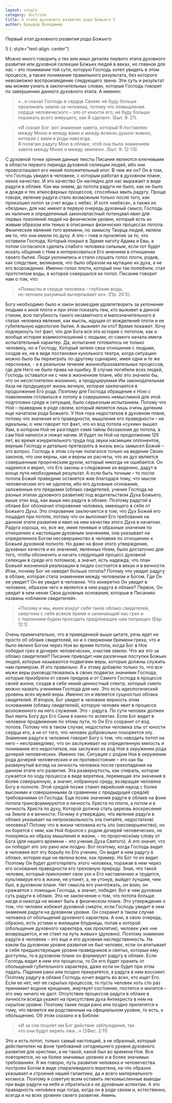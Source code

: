 ```yaml
---
layout: single
category: doctrine
title: 4 этапа духовного развития рода Божьего 5
author: Бреурош Володимир
---
```

_Первый этап духовного развития рода Божьего_

5
{: style="text-align: center"}

Можно много говорить о тех или иных деталях первого этапа духовного развития или духовной селекции Божьих людей в веках, но главное для нас – это понимание той сути, которую Господь хотел увидеть в этом процессе, а также понимание правильного результата, без которого невозможно воспроизведение следующего звена. Эти суть и результат мы можем узнать в заключительных словах, которые Господь говорит по завершению данного духовного этапа. А именно:

> «…и сказал Господь в сердце Своем: не буду больше   
> проклинать землю за человека, потому что помышления   
> сердца человеческого – зло от юности его; не буду больше  
> поражать  всего живущего, как Я сделал». (Быт. 8: 21).   

> «И сказал Бог: вот знамение завета, который Я поставляю  
> между Мною и между вами и между всякою душою живою,  
> которая с вами в роды навсегда.   
> Я полагаю радугу Мою в облаке, чтоб она была знамением   
> завета между Мною и между землею». (Быт. 9: 12-13).   

С духовной точки зрения данные тексты Писания являются ключевыми в области первого периода духовной селекции людей, ибо они провозглашают его некий положительный итог. В чем же он? Он в том, что Господь увидел в человеке, с которым работал в духовном плане, некое качество. И это качество Он наглядно для нас выражает в виде радуги в облаке.
Как мы знаем, до потопа радуги не было, как не было и дождя и тех атмосферных процессов, способных явить радугу. Проще говоря, явление радуги стало возможным только после того, как произошел потоп за счет воды с небес. И хотя «небеса», а также их «бездны», для нас имеют в первую очередь духовный смысл, Господь их наличие и определенный законовластный потенциал явил для первых поколений людей на физическом уровне, который есть их живым образом или тенью в описанных физических процессах потопа. Физические явления того времени, по замыслу Творца людей, являли им то, что они имели по духу. А это – гнев и проклятие за то, что оставили Господа, Который покрыл в Эдеме наготу Адама и Евы, а потом согласился сделать слабого человека сильным, если тот будет искать общения с Ним и интересоваться Его мнением в отношении своего бытия. Люди уклонились и стали слушать голос плоти, родив, как следствие, великанов, что было образом на мутацию их духа, а не его возрождение. Именно голос плоти, который они так полюбили, стал прототипом воды, в которой совершался их потоп. Писание говорит нам о том, что:

> «Помыслы в сердце человека - глубокие воды,  
> но человек разумный вычерпывает их». (Пр. 20:5).  

Богу необходимо было и закон возмездия удовлетворить за уклонения людьми к иной плоти и при этом показать тем, кто выживет в данной стихии, всю пагубность такого незаметного и малозначительного в глазах человека явления, как мысль, идущая от вожделений плоти и ее губительную идеологию бытия. А выживет ли кто? Время покажет.
Хочу подчеркнуть тот факт, что для Бога вся эта история с потопом, как и вообще история взаимоотношений с людьми, от самого начала имела испытательный характер. Да, испытание готовилось не только человеку, но и Господу, Который затеял свои отношения с людьми, создав их, не в виде постановки кукольного театра, когда ситуацию можно было бы переиграть по-другому сценарию, имея одни и те же персонажи, - а в реальном течение жизнеобразовательных процессов, где для Него не было права на ошибку. В случае погибели всех людей, Господь оставался ни с чем в жизненном плане, ибо это значило бы, что он несостоятелен жизненно, а продуцируемая Им законодательная база не продуцирует жизнь вечную, которая заключается в продолжение Его рода. Поэтому для Господа обращение к Ною с повелением готовиться к потопу в совершенно немыслимой для этой подготовки среде и ситуации, было серьезным испытанием. Потому что Ной – праведник в роде своем, который является лишь очень далеким еще начатком рода Божьего. У Ноя гора недостатков в духовном плане, потому что значения его праведности, мышление его праведности – не идеальны, о чем говорит тот факт, что из вод потопа «сухим» вышел Хам, в котором Ной не разглядел семя тайны беззакония до потопа, а сам Ной напился и лежал нагим. И будет ли Ной на продолжении 120 лет, во время изнурительного труда под звуки насмешек оппонентов, верным Господу и детально претворять в жизнь весь замысел Божий – это вопрос. Господь в этом случае полагался только на ведение Своих законов, что они верны, как и верны их расчеты, что их дух является совершенным пророческим духом, который никогда не ошибается. Он надеялся и верил, что Его законы и следование их ведению, дадут в конце пути необходимый результат. А если быть точным – то после потопа Божий праведник останется жив благодаря тому, что мысли человеческие его не одолели, ибо его духовные основания, заложенные его предками (облако свидетелей, учение Господа на разных этапах духовного развития) под водительством Духа Божьего, выше этих вод, как выше них радуга в облаке.
Поэтому радугой в облаке Бог обозначил откровение человека, имеющего в себе от Божьего Духа. Это откровение заключается в том, что Дух Божий его пощадил при потопе, потому что он выполнил Его требования на данном этапе развития и явил на нем качества этого Духа в начатках. Радуга хороша, но, все же, имея теневые и образные значения по отношению к настоящим духовным значениям, она указывает на определенное Богом несовершенство в человеке по отношению к Божьей духовной полноте. Но даже на фоне этого утверждения, духовных качеств и их значений, явленных Ноем, было достаточно для того, чтобы обозначить и начать следующий процесс духовной селекции в среде его потомков, а значит, есть надежда, что план Божьей жизненной реализации в людях состоится в веках и в вечности.
Итак, почему Бог не наведет больше потопа? Потому что увидит радугу в облаке, которая стала знамением между человеком и Богом. Где Он ее увидит? Он ее увидит в человеке. Что конкретно Он увидит в человеке, образом чего и является в нем радуга в облаке? Первое, Он увидит в нем некие Свои духовные основания, которые в Писаниях названы «облаком свидетелей».

> «Посему и мы, имея вокруг себя такое облако свидетелей,   
> свергнем с себя всякое бремя и запинающий нас грех и  
> с терпением будем проходить предлежащее нам поприще» (Евр. 12:1).  

Очень примечательно, что в приведенной выше цитате, речь идет не просто об облаке свидетелей, но и о свержении бремени греха, что и было явлено Богом через Ноя во время потопа, когда Бог в Ное победил грех в дочерях человеческих, очистив землю.
Что же это за облако свидетелей? Писание приводит нам различные поступки Божьих людей, которые называются подвигами веры, которые должны служить нам примером. И это правильно. Я к этому добавлю только то, что все мужи веры руководствовались в своих подвигах знаниями Господа, которые приобрели от своих предков и от Самого Господа в процессе своей жизни, создав в себе некий ценностный спектр, который смело можно назвать учениями Господа для них. Это есть идеологический уровень всех мужей веры. Именно он и является сущностью облака свидетелей.
И второе, Бог увидит в человеке верность этим основаниям (облаку свидетелей), которую человек явит в процессе возложенного на него служения. Это – радуга. По сути человек должен был явить Богу дух Его Сына в каких-то аспектах.
Если Бог видит в человеке продвижение по этому пути, то Он Его сохранит от вод потопа. Потому что в таком случае, недостатки человека злы от юности сердца его, а не от того, что человек добровольно покоряется злу. Знамение радуги в человеке говорит Богу о том, что наводить потоп на него – несправедливо, что он заслуживает на определенную милость и понимание его недостатков, как заслужил их род Ноя в окружении рода дочерей человеческих.
Именно так. Ситуация с родом Ноя в окружении рода дочерей человеческих и их противостояние – это как бы развернутый взгляд на личность человека после грехопадения на данном этапе его развития. Эта развернутость, как спираль, которая сужается по ходу процесса в виде веретена, перемещая эти значения в более совершенную, а значит, избранную среду, возвращая человека Богу в полноте. Этой средой позже станет еврейский народ с более высокими и совершенными (в сравнении с предыдущей средой) требованиями от Господа. Еще позже значения радуги в облаке на фоне потопа трансформируются в личность Христа по плоти, а потом и в личность Христа по духу, Которой должна стать церковь воскресения на Земле и в вечности.
Почему я утверждаю, что явление радуги в облаке указывает на непроизвольность зла (читайте, недостатков) человека? Потому что в жизни человека есть зло (несовершенство), но он борется с ним, как Ной боролся с родом дочерей человеческих, не покоряясь их образу мышления и жизни, - по пророческому слову от Бога (для нашего времени – это учение Духа Святого). А это значит, что он победит это зло рано или поздно. Вот поэтому, когда Господь видит в человеке вот эту борьбу по Его учению, Он видит в нем радугу в облаке, которая еще не явлена всем, как пример. Но Бог то их видит. Поэтому Он будет долготерпеть этого человека, поражая в нем через его основание праведности его греховную природу. Зная, что такой человек, который приклоняет свое ухо к Его наставлению и трудится, культивируя его в жизни, не утонет, а, не утонув, выйдет лучшим, чем был, в духовном плане. Нет смысла его уничтожать, он воин, он сражается с помощью Господа, а значит, победит.
Вот в чем духовная суть радуги в облаке. Это не заключение о том, что потопа больше нигде и никогда не может быть в физическом плане. Это утверждение о том, что человек избежит духовной смерти, если Господь увидит в нем знамение радуги на духовном уровне. Он сохранит в таком случае человека от обольщений духовного характера. А они, в свою очередь, образно, есть устами и жилищем блудницы, попав к которой (обольщение духовного характера, как проклятие), человек уже «не возвращается, и не стает на путь живых» (духовно). Поэтому знамение радуги в человеке – это еще и его духовная наследственность. На каком бы духовном уровне развития не был человек, если он впитывает в себя предшествующие уровни праведников и святых, которые ему доступны, то в духовном плане он формирует радугу в облаке. Если Господь видит в нем эти процессы, то Он его будет хранить от обольщений губительного характера, даже если он будет при этом падать. Падения рано или поздно прекратятся, а радуга в нем воссияет. Поэтому радугу в облаке Господь хочет видеть во всех, кто ищет Его. Если ее нет, нет ее скрытых процессов, то пусть человек хоть сто раз принимает водное крещение, жертвует состояния, постится и молится – это ему ничего не даст. Отсутствие процессов радуги в облаке в личности всегда укажет на присутствие духа Антихриста в нем на скрытом уровне. Поэтому такие люди рано или поздно прилепятся к тому, что является им родственным на официальном уровне, то есть, к обольщению. Об этом сказано и в Библии:

>«И за сие пошлет им Бог действие заблуждения, так  
>что они будут верить лжи…» (2Фес. 2:11)

Это и есть потоп, только самый настоящий, а не образный, который действителен на фоне требований сегодняшнего уровня духовного развития для христиан, а не такой, какой был во времена Ноя. Все повторяется, но на более значимых уровнях и в более значимых требованиях. Я же говорю, путь развития человека и человечества построен Богом в виде спиралевидного веретена, на что образно указывает и строение нашей галактики, да и всего материального космоса.
Поэтому я советую всем оставить легкомысленные выводы при виде радуги на небе и обратиться к ее духовным аспектам. А это праведность человека еще тогда, когда он в роде своем и, естественно, всегда и на всех уровнях своего развития. Аминь.
